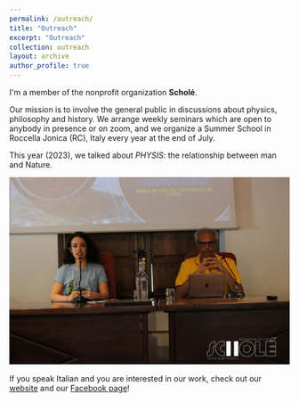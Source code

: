 ```yaml
---
permalink: /outreach/
title: "Outreach"
excerpt: "Outreach"
collection: outreach
layout: archive
author_profile: true
---
```


I'm a member of the nonprofit organization <b>Scholé</b>. 
  
Our mission is to involve the general public in discussions about physics, philosophy and history. We arrange weekly seminars which are open to anybody in presence or on zoom, and we organize a Summer School in Roccella Jonica (RC), Italy every year at the end of July. 

This year (2023), we talked about <em>PHYSIS</em>: the relationship between man and Nature.

<div style="text-align: center;">
<img width="600" src="../images/scholephysis.jpg">
</div>

If you speak Italian and you are interested in our work, check out our [website](https://www.filosofiaroccella.it/) and our [Facebook page](https://www.facebook.com/Filosofiaroccella)!
